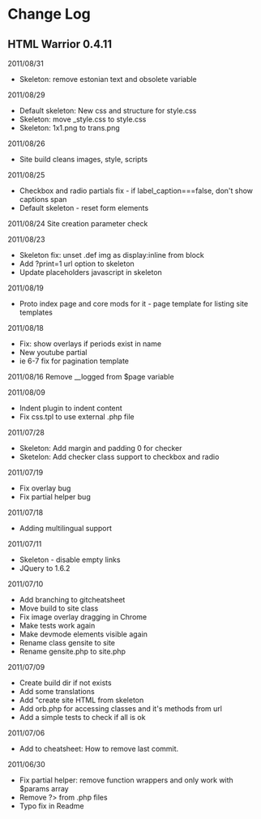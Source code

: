 Change Log
==========

HTML Warrior 0.4.11
-------------------

2011/08/31  
- Skeleton: remove estonian text and obsolete variable  


2011/08/29  
- Default skeleton: New css and structure for style.css  
- Skeleton: move _style.css to style.css  
- Skeleton: 1x1.png to trans.png  


2011/08/26  
- Site build cleans images, style, scripts  


2011/08/25  
- Checkbox and radio partials fix - if label_caption===false, don't show captions span  
- Default skeleton - reset form elements  


2011/08/24
Site creation parameter check


2011/08/23
- Skeleton fix: unset .def img as display:inline from block
- Add ?print=1 url option to skeleton
- Update placeholders javascript in skeleton


2011/08/19
- Proto index page and core mods for it - page template for listing site templates


2011/08/18
- Fix: show overlays if periods exist in name
- New youtube partial
- ie 6-7 fix for pagination template


2011/08/16
Remove __logged from $page variable


2011/08/09
- Indent plugin to indent content
- Fix css.tpl to use external .php file


2011/07/28
- Skeleton: Add margin and padding 0 for checker
- Sketelon: Add checker class support to checkbox and radio


2011/07/19
- Fix overlay bug
- Fix partial helper bug


2011/07/18
- Adding multilingual support


2011/07/11
- Skeleton - disable empty links
- JQuery to 1.6.2


2011/07/10
- Add branching to gitcheatsheet
- Move build to site class
- Fix image overlay dragging in Chrome
- Make tests work again
- Make devmode elements visible again
- Rename class gensite to site
- Rename gensite.php to site.php


2011/07/09
- Create build dir if not exists
- Add some translations
- Add "create site HTML from skeleton
- Add orb.php for accessing classes and it's methods from url
- Add a simple tests to check if all is ok


2011/07/06
- Add to cheatsheet: How to remove last commit.


2011/06/30
- Fix partial helper: remove function wrappers and only work with $params array
- Remove ?> from .php files
- Typo fix in Readme